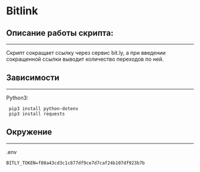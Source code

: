 # Bitlink

## Описание работы скрипта:
___
Скрипт сокращает ссылку через сервис bit.ly, а при введении сокращенной ссылки выводит количество переходов по ней.

## Зависимости
___
Python3:

```
 pip3 install python-dotenv
 pip3 install requests     
```
## Окружение
___
.env
```
BITLY_TOKEN=f80a43cd3c1c877df9ce7d7caf24b107df923b7b
```